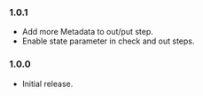 ### 1.0.1
- Add more Metadata to out/put step.
- Enable state parameter in check and out steps.

### 1.0.0
- Initial release.
